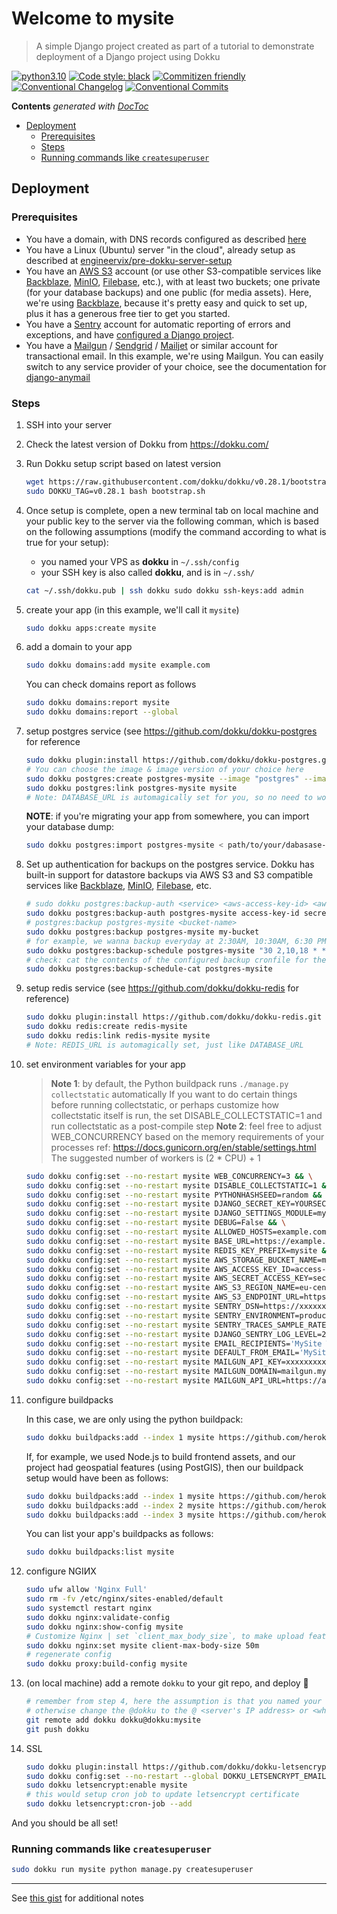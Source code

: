 # Welcome to mysite

> A simple Django project created as part of a tutorial to demonstrate deployment of a Django project using Dokku

[![python3.10](https://img.shields.io/badge/python-3.10-brightgreen.svg)](https://python.org/#sections50-why)
[![Code style: black](https://img.shields.io/badge/code%20style-black-000000.svg)](https://github.com/psf/black)
[![Commitizen friendly](https://img.shields.io/badge/commitizen-friendly-brightgreen.svg)](http://commitizen.github.io/cz-cli/)
[![Conventional Changelog](https://img.shields.io/badge/changelog-conventional-brightgreen.svg)](http://conventional-changelog.github.io)
[![Conventional Commits](https://img.shields.io/badge/Conventional%20Commits-1.0.0-yellow.svg)](https://conventionalcommits.org)


<!-- START doctoc generated TOC please keep comment here to allow auto update -->
<!-- DON'T EDIT THIS SECTION, INSTEAD RE-RUN doctoc TO UPDATE -->
**Contents**  *generated with [DocToc](https://github.com/thlorenz/doctoc)*

- [Deployment](#deployment)
  - [Prerequisites](#prerequisites)
  - [Steps](#steps)
  - [Running commands like `createsuperuser`](#running-commands-like-createsuperuser)

<!-- END doctoc generated TOC please keep comment here to allow auto update -->

## Deployment

### Prerequisites

- You have a domain, with DNS records configured as described [here](https://github.com/engineervix/pre-dokku-server-setup)
- You have a Linux (Ubuntu) server "in the cloud", already setup as described at [engineervix/pre-dokku-server-setup](https://github.com/engineervix/pre-dokku-server-setup)
- You have an [AWS S3](https://aws.amazon.com/s3/) account (or use other S3-compatible services like [Backblaze](https://www.backblaze.com/), [MinIO](https://min.io/), [Filebase](https://filebase.com/), etc.), with at least two buckets; one private (for your database backups) and one public (for media assets). Here, we're using [Backblaze](https://www.backblaze.com/), because it's pretty easy and quick to set up, plus it has a generous free tier to get you started.
- You have a [Sentry](https://sentry.io/) account for automatic reporting of errors and exceptions, and have [configured a Django project](https://docs.sentry.io/platforms/python/guides/django/).
- You have a [Mailgun](https://www.mailgun.com/) / [Sendgrid](https://sendgrid.com/) / [Mailjet](https://www.mailjet.com/) or similar account for transactional email. In this example, we're using Mailgun. You can easily switch to any service provider of your choice, see the documentation for [django-anymail](https://anymail.dev/en/stable/)

### Steps

1. SSH into your server
2. Check the latest version of Dokku from <https://dokku.com/>
3. Run Dokku setup script based on latest version

    ```bash
    wget https://raw.githubusercontent.com/dokku/dokku/v0.28.1/bootstrap.sh && \
    sudo DOKKU_TAG=v0.28.1 bash bootstrap.sh
    ```

4. Once setup is complete, open a new terminal tab on local machine and your public key to the server via the following comman, which is based on the following assumptions (modify the command according to what is true for your setup):
   - you named your VPS as **dokku** in `~/.ssh/config`
   - your SSH key is also called **dokku**, and is in `~/.ssh/`

    ```bash
    cat ~/.ssh/dokku.pub | ssh dokku sudo dokku ssh-keys:add admin
    ```

5. create your app (in this example, we'll call it `mysite`)

    ```bash
    sudo dokku apps:create mysite
    ```

6. add a domain to your app

    ```bash
    sudo dokku domains:add mysite example.com
    ```

    You can check domains report as follows

    ```bash
    sudo dokku domains:report mysite
    sudo dokku domains:report --global
    ```

7. setup postgres service (see <https://github.com/dokku/dokku-postgres> for reference

    ```bash
    sudo dokku plugin:install https://github.com/dokku/dokku-postgres.git postgres
    # You can choose the image & image version of your choice here
    sudo dokku postgres:create postgres-mysite --image "postgres" --image-version "14.5"
    sudo dokku postgres:link postgres-mysite mysite
    # Note: DATABASE_URL is automagically set for you, so no need to worry about it
    ```

    **NOTE**: if you're migrating your app from somewhere, you can import your database dump:

    ```bash
    sudo dokku postgres:import postgres-mysite < path/to/your/dabasase-backup-file
    ```

8. Set up authentication for backups on the postgres service. Dokku has built-in support for datastore backups via AWS S3 and S3 compatible services like [Backblaze](https://www.backblaze.com/), [MinIO](https://min.io/), [Filebase](https://filebase.com/), etc.

    ```bash
    # sudo dokku postgres:backup-auth <service> <aws-access-key-id> <aws-secret-access-key> <aws-default-region> <aws-signature-version> <endpoint-url>
    sudo dokku postgres:backup-auth postgres-mysite access-key-id secret-access-key eu-central-003 v4 https://s3.eu-central-003.backblazeb2.com
    # postgres:backup postgres-mysite <bucket-name>
    sudo dokku postgres:backup postgres-mysite my-bucket
    # for example, we wanna backup everyday at 2:30AM, 10:30AM, 6:30 PM
    sudo dokku postgres:backup-schedule postgres-mysite "30 2,10,18 * * *" my-bucket
    # check: cat the contents of the configured backup cronfile for the service
    sudo dokku postgres:backup-schedule-cat postgres-mysite
    ```

9. setup redis service (see <https://github.com/dokku/dokku-redis> for reference)

    ```bash
    sudo dokku plugin:install https://github.com/dokku/dokku-redis.git redis
    sudo dokku redis:create redis-mysite
    sudo dokku redis:link redis-mysite mysite
    # Note: REDIS_URL is automagically set, just like DATABASE_URL
    ```

10. set environment variables for your app

    > **Note 1**: by default, the Python buildpack runs `./manage.py collectstatic` automatically
    >   If you want to do certain things before running collectstatic, or perhaps customize
    >   how collectstatic itself is run, the set DISABLE_COLLECTSTATIC=1 and run collectstatic as a post-compile step
    > **Note 2**: feel free to adjust WEB_CONCURRENCY based on the memory requirements of your processes
    >   ref: <https://docs.gunicorn.org/en/stable/settings.html>
    >   The suggested number of workers is (2 * CPU) + 1

    ```bash
    sudo dokku config:set --no-restart mysite WEB_CONCURRENCY=3 && \
    sudo dokku config:set --no-restart mysite DISABLE_COLLECTSTATIC=1 && \
    sudo dokku config:set --no-restart mysite PYTHONHASHSEED=random && \
    sudo dokku config:set --no-restart mysite DJANGO_SECRET_KEY=YOURSECRETKEY && \
    sudo dokku config:set --no-restart mysite DJANGO_SETTINGS_MODULE=mysite.settings.production && \
    sudo dokku config:set --no-restart mysite DEBUG=False && \
    sudo dokku config:set --no-restart mysite ALLOWED_HOSTS=example.com && \
    sudo dokku config:set --no-restart mysite BASE_URL=https://example.com && \
    sudo dokku config:set --no-restart mysite REDIS_KEY_PREFIX=mysite && \
    sudo dokku config:set --no-restart mysite AWS_STORAGE_BUCKET_NAME=my-bucket && \
    sudo dokku config:set --no-restart mysite AWS_ACCESS_KEY_ID=access-key-id && \
    sudo dokku config:set --no-restart mysite AWS_SECRET_ACCESS_KEY=secret-access-key && \
    sudo dokku config:set --no-restart mysite AWS_S3_REGION_NAME=eu-central-003 && \
    sudo dokku config:set --no-restart mysite AWS_S3_ENDPOINT_URL=https://my-bucket.s3.eu-central-003.backblazeb2.com && \
    sudo dokku config:set --no-restart mysite SENTRY_DSN=https://xxxxxxxxxxxxxx@yyyyyy.ingest.sentry.io/zzzzzzz && \
    sudo dokku config:set --no-restart mysite SENTRY_ENVIRONMENT=production && \
    sudo dokku config:set --no-restart mysite SENTRY_TRACES_SAMPLE_RATE=0.5 && \
    sudo dokku config:set --no-restart mysite DJANGO_SENTRY_LOG_LEVEL=20 && \
    sudo dokku config:set --no-restart mysite EMAIL_RECIPIENTS='MySite Technical Team <technical@example.com>,johndoe@example.com,janedoe@example.com,anotheremail@example.com' && \
    sudo dokku config:set --no-restart mysite DEFAULT_FROM_EMAIL='MySite Powered By Django <do-not-reply@mailgun.example.com>' && \
    sudo dokku config:set --no-restart mysite MAILGUN_API_KEY=xxxxxxxxxxxxxxxxxxxxxxxxxxxxxxxx && \
    sudo dokku config:set --no-restart mysite MAILGUN_DOMAIN=mailgun.mysite.com && \
    sudo dokku config:set --no-restart mysite MAILGUN_API_URL=https://api.eu.mailgun.net/v3
    ```

11. configure buildpacks

    In this case, we are only using the python buildpack:

    ```bash
    sudo dokku buildpacks:add --index 1 mysite https://github.com/heroku/heroku-buildpack-python.git
    ```

    If, for example, we used Node.js to build frontend assets, and our project had geospatial features (using PostGIS), then our buildpack setup would have been as follows:

    ```bash
    sudo dokku buildpacks:add --index 1 mysite https://github.com/heroku/heroku-buildpack-nodejs.git
    sudo dokku buildpacks:add --index 2 mysite https://github.com/heroku/heroku-geo-buildpack.git
    sudo dokku buildpacks:add --index 3 mysite https://github.com/heroku/heroku-buildpack-python.git
    ```

    You can list your app's buildpacks as follows:

    ```bash
    sudo dokku buildpacks:list mysite
    ```

12. configure NGIИX

    ```bash
    sudo ufw allow 'Nginx Full'
    sudo rm -fv /etc/nginx/sites-enabled/default
    sudo systemctl restart nginx
    sudo dokku nginx:validate-config
    sudo dokku nginx:show-config mysite
    # Customize Nginx | set `client_max_body_size`, to make upload feature work better in Django projects, for example
    sudo dokku nginx:set mysite client-max-body-size 50m
    # regenerate config
    sudo dokku proxy:build-config mysite
    ```

13. (on local machine) add a remote `dokku` to your git repo, and deploy 🚀

    ```bash
    # remember from step 4, here the assumption is that you named your VPS as **dokku** in `~/.ssh/config`
    # otherwise change the @dokku to the @ <server's IP address> or <whatever you named it in `~/.ssh/config`>
    git remote add dokku dokku@dokku:mysite
    git push dokku
    ```

14. SSL

    ```bash
    sudo dokku plugin:install https://github.com/dokku/dokku-letsencrypt.git
    sudo dokku config:set --no-restart --global DOKKU_LETSENCRYPT_EMAIL=your@emailaddress.com
    sudo dokku letsencrypt:enable mysite
    # this would setup cron job to update letsencrypt certificate
    sudo dokku letsencrypt:cron-job --add
    ```

And you should be all set!

### Running commands like `createsuperuser`

```bash
sudo dokku run mysite python manage.py createsuperuser
```

---

See [this gist](https://gist.github.com/engineervix/8d1825a7301239e7c4df3af78aaee9a4) for additional notes
